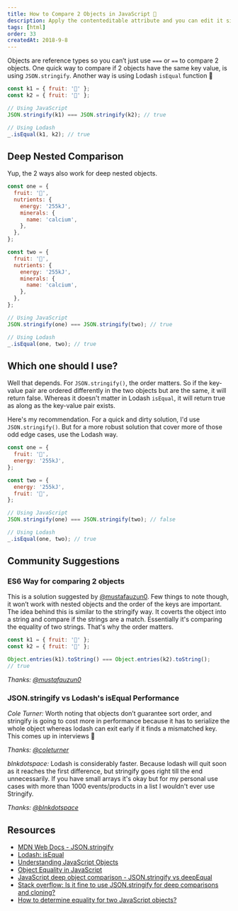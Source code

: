 ```yaml
---
title: How to Compare 2 Objects in JavaScript 🎉
description: Apply the contenteditable attribute and you can edit it similar to <input> or <textarea>. Users can click on the text and make an update creating a smooth editing experience.
tags: [html]
order: 33
createdAt: 2018-9-8
---
```


Objects are reference types so you can’t just use `===` or `==` to compare 2 objects. One quick way to compare if 2 objects have the same key value, is using `JSON.stringify`. Another way is using Lodash `isEqual` function 👏

```javascript
const k1 = { fruit: '🥝' };
const k2 = { fruit: '🥝' };

// Using JavaScript
JSON.stringify(k1) === JSON.stringify(k2); // true

// Using Lodash
_.isEqual(k1, k2); // true
```

<markdown-toc></markdown-toc>

## Deep Nested Comparison

Yup, the 2 ways also work for deep nested objects.

```javascript
const one = {
  fruit: '🥝',
  nutrients: {
    energy: '255kJ',
    minerals: {
      name: 'calcium',
    },
  },
};

const two = {
  fruit: '🥝',
  nutrients: {
    energy: '255kJ',
    minerals: {
      name: 'calcium',
    },
  },
};

// Using JavaScript
JSON.stringify(one) === JSON.stringify(two); // true

// Using Lodash
_.isEqual(one, two); // true
```

## Which one should I use?

Well that depends. For `JSON.stringify()`, the order matters. So if the key-value pair are ordered differently in the two objects but are the same, it will return false. Whereas it doesn't matter in Lodash `isEqual`, it will return true as along as the key-value pair exists.

Here's my recommendation. For a quick and dirty solution, I'd use `JSON.stringify()`. But for a more robust solution that cover more of those odd edge cases, use the Lodash way.

```javascript
const one = {
  fruit: '🥝',
  energy: '255kJ',
};

const two = {
  energy: '255kJ',
  fruit: '🥝',
};

// Using JavaScript
JSON.stringify(one) === JSON.stringify(two); // false

// Using Lodash
_.isEqual(one, two); // true
```

## Community Suggestions

### ES6 Way for comparing 2 objects

This is a solution suggested by [@mustafauzun0](https://www.instagram.com/mustafauzun0/). Few things to note though, it won’t work with nested objects and the order of the keys are important. The idea behind this is similar to the stringify way. It coverts the object into a string and compare if the strings are a match. Essentially it's comparing the equality of two strings. That's why the order matters.

```javascript
const k1 = { fruit: '🥝' };
const k2 = { fruit: '🥝' };

Object.entries(k1).toString() === Object.entries(k2).toString();
// true
```

_Thanks: [@mustafauzun0](https://www.instagram.com/mustafauzun0/)_

### JSON.stringify vs Lodash's isEqual Performance

_Cole Turner:_ Worth noting that objects don’t guarantee sort order, and stringify is going to cost more in performance because it has to serialize the whole object whereas lodash can exit early if it finds a mismatched key. This comes up in interviews 🙂

_Thanks: [@coleturner](https://twitter.com/coleturner/status/1041052858890706944)_

_blnkdotspace:_ Lodash is considerably faster. Because lodash will quit soon as it reaches the first difference, but stringify goes right till the end unnecessarily. If you have small arrays it's okay but for my personal use cases with more than 1000 events/products in a list I wouldn't ever use Stringify.

_Thanks: [@blnkdotspace](https://www.instagram.com/blnkdotspace/)_

## Resources

- [MDN Web Docs - JSON.stringify](https://developer.mozilla.org/en-US/docs/Web/JavaScript/Reference/Global_Objects/JSON/stringify)
- [Lodash: isEqual](https://lodash.com/docs/4.17.10#isEqual)
- [Understanding JavaScript Objects](https://blog.halolabs.io/understanding-javascript-objects-d31cd24ca60f)
- [Object Equality in JavaScript](http://adripofjavascript.com/blog/drips/object-equality-in-javascript.html)
- [JavaScript deep object comparison - JSON.stringify vs deepEqual](http://www.mattzeunert.com/2016/01/28/javascript-deep-equal.html)
- [Stack overflow: Is it fine to use JSON.stringify for deep comparisons and cloning?](https://stackoverflow.com/questions/15376185/is-it-fine-to-use-json-stringify-for-deep-comparisons-and-cloning)
- [How to determine equality for two JavaScript objects?](https://stackoverflow.com/questions/201183/how-to-determine-equality-for-two-javascript-objects)
